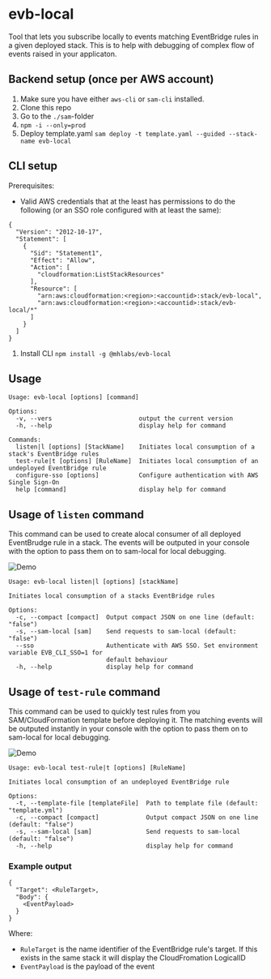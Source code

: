 # evb-local

Tool that lets you subscribe locally to events matching EventBridge rules in a given deployed stack. This is to help with debugging of complex flow of events raised in your applicaton.

## Backend setup (once per AWS account)
1. Make sure you have either `aws-cli` or `sam-cli` installed.
2. Clone this repo
3. Go to the `./sam`-folder
4. `npm -i --only=prod`
5. Deploy template.yaml
   `sam deploy -t template.yaml --guided --stack-name evb-local`

## CLI setup

Prerequisites:
* Valid AWS credentials that at the least has permissions to do the following (or an SSO role configured with at least the same):
```
{
  "Version": "2012-10-17",
  "Statement": [
    {
      "Sid": "Statement1",
      "Effect": "Allow",
      "Action": [
        "cloudformation:ListStackResources"
      ],
      "Resource": [
        "arn:aws:cloudformation:<region>:<accountid>:stack/evb-local",
        "arn:aws:cloudformation:<region>:<accountid>:stack/evb-local/*"
      ]
    }
  ]
}
```

1. Install CLI
`npm install -g @mhlabs/evb-local`

## Usage
```
Usage: evb-local [options] [command]

Options:
  -v, --vers                        output the current version
  -h, --help                        display help for command

Commands:
  listen|l [options] [StackName]    Initiates local consumption of a stack's EventBridge rules
  test-rule|t [options] [RuleName]  Initiates local consumption of an undeployed EventBridge rule
  configure-sso [options]           Configure authentication with AWS Single Sign-On
  help [command]                    display help for command
```

## Usage of `listen` command
This command can be used to create alocal consumer of all deployed EventBrudge rule in a stack. The events will be outputed in your console with the option to pass them on to sam-local for local debugging.

![Demo](https://raw.githubusercontent.com/mhlabs/evb-local/master/demo.gif)

```
Usage: evb-local listen|l [options] [stackName]

Initiates local consumption of a stacks EventBridge rules

Options:
  -c, --compact [compact]  Output compact JSON on one line (default: "false")
  -s, --sam-local [sam]    Send requests to sam-local (default: "false")
  --sso                    Authenticate with AWS SSO. Set environment variable EVB_CLI_SSO=1 for
                           default behaviour
  -h, --help               display help for command
```

## Usage of `test-rule` command
This command can be used to quickly test rules from you SAM/CloudFormation template before deploying it. The matching events will be outputed instantly in your console with the option to pass them on to sam-local for local debugging.

![Demo](https://raw.githubusercontent.com/mhlabs/evb-local/master/demo2.gif)


```
Usage: evb-local test-rule|t [options] [RuleName]

Initiates local consumption of an undeployed EventBridge rule

Options:
  -t, --template-file [templateFile]  Path to template file (default: "template.yml")
  -c, --compact [compact]             Output compact JSON on one line (default: "false")
  -s, --sam-local [sam]               Send requests to sam-local (default: "false")
  -h, --help                          display help for command
```

### Example output
```
{
  "Target": <RuleTarget>,
  "Body": {
    <EventPayload>
  }
}

```

Where:
* `RuleTarget` is the name identifier of the EventBridge rule's target. If this exists in the same stack it will display the CloudFromation LogicalID
* `EventPayload` is the payload of the event

